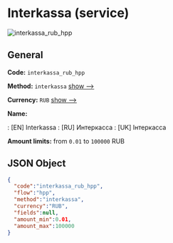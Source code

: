 
# Interkassa (service) 
![interkassa_rub_hpp](https://static.openfintech.io/payment_methods/interkassa_rub_hpp/logo.svg?w=400&c=v0.59.26#w200)  

## General 
 
**Code:** `interkassa_rub_hpp` 
 
**Method:** `interkassa` 
 [show -->](/payment-methods/interkassa/) 
 
**Currency:** `RUB` [show -->](/currencies/RUB/) 
 
**Name:** 
 
:	[EN] Interkassa 
:	[RU] Интеркасса 
:	[UK] Інтеркасса 
 
**Amount limits:** from `0.01` to `100000` RUB 

## JSON Object 

```json
{
  "code":"interkassa_rub_hpp",
  "flow":"hpp",
  "method":"interkassa",
  "currency":"RUB",
  "fields":null,
  "amount_min":0.01,
  "amount_max":100000
}
```  
